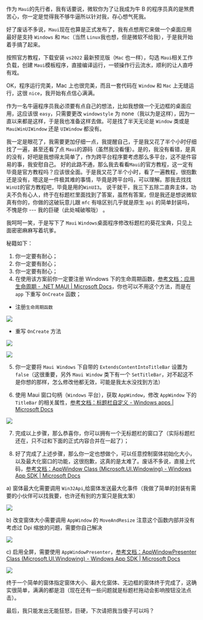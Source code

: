 作为 `Maui`的先行者，我有话要说，微软你为了让我成为牛 B 的程序员真的是煞费苦心，你一定是觉得我不够牛逼所以针对我，存心想气死我。

好了废话不多说，`Maui`现在也算是正式发布了，我有点想用它来做一个桌面应用最好是支持 `Windows` 和 `Mac`（当然 `Linux`我也想，但是微软不给我），于是我开始着手搞了起来。

按照官方教程，下载安装 `vs2022` 最新预览版（`Mac` 也一样），勾选 `Maui`相关工作负载，创建 `Maui`模板程序，直接编译运行，一顿操作行云流水，顺利的让人直呼有戏。

OK，程序运行完美，Mac 上也很完美，而且一套代码在 `Window` 和 `Mac` 上无缝运行，这很 `nice`，我开始有点信心满满。

作为一名牛逼程序员我必须要有点自己的想法，比如我想做一个无边框的桌面应用，这应该很 `easy`，只需要更改 `windowstyle` 为 none（我以为是这样），因为一直以来都是这样，于是我也准备这样去做。可是找了半天无论是 `Window` 类或是 `MauiWinUIWindow` 还是 `UIWindow` 都没有。

我一定是眼花了，我需要更加仔细一点，我提醒自己，于是我又花了半个小时仔细找了一遍，甚至还看了点 `Maui`的源码（虽然我没看懂）。是的，我没有看错，是真的没有，好吧是我想得太简单了，作为跨平台程序要考虑那么多平台，这不是件容易的事，我安慰自己。
好的此路不通，那么我去看看`Maui`的官方教程，这一定有毕竟是官方教程吗？应该很全面。于是我又花了半个小时，看了一遍教程，很抱歉还是没有，嗯这是一件极其难的事情，毕竟是跨平台吗，可以理解。那我去找找`WinUI`的官方教程吧，毕竟是用的`WinUI3`。
说干就干，我三下五除二直奔主体，功夫不负有心人，终于在标题栏里面找到了答案，虽然有答案，但是我还是想说微软真有你的，你做的这破玩意儿跟 `mfc` 有啥区别几乎就是原生 `api` 的简单封装吗，不愧是你 --- 我的巨硬（此处喊破喉咙） 。

我呵呵一笑，于是写下了 `Maui` `Windows`桌面程序修改标题栏的葵花宝典，只见上面密密麻麻写着坑爹。

秘籍如下：

1. 你一定要有耐心；
2. 你一定要有耐心；
3. 你一定要有耐心；
4. 在使用该方案前你一定要注册 Windows 下的生命周期函数，[参考文档：应用生命周期 - .NET MAUI | Microsoft Docs](https://docs.microsoft.com/zh-cn/dotnet/maui/fundamentals/app-lifecycle)，你也可以不用这个方法，而是在 `app` 下重写 `OnCreate` 函数；

- 注册`生命周期函数`

![](https://img1.dotnet9.com/2022/06/0101.png)

- 重写 `OnCreate` 方法

![](https://img1.dotnet9.com/2022/06/0102.png)

![](https://img1.dotnet9.com/2022/06/0103.png)

5. 你一定要将 `Maui Windows` 下自带的 `ExtendsContentIntoTitleBar` 设置为 `false`（这很重要，另外 `Maui Window` 类下有一个 `SetTitleBar`，对不起这不是你想的那样，怎么修改他都无效，可能是我太水没找到方法）

6. 使用 Maui 窗口句柄（`Windows` 平台），获取 `AppWindow`，修改 `AppWindow` 下的 `TitleBar` 的相关属性，[参考文档：标题栏自定义 - Windows apps | Microsoft Docs ](https://docs.microsoft.com/zh-cn/windows/apps/develop/title-bar?tabs=wasdk)

![](https://img1.dotnet9.com/2022/06/0104.png)

7. 完成以上步骤，那么恭喜你，你可以拥有一个无标题栏的窗口了（实际标题栏还在，只不过和下面的正式内容合并在一起了）；

8. 好了完成了上述步骤，那么你一定也想做个，可以任意控制窗体初始化大小，以及最大化窗口的功能，这很抱歉，这真的是太难了。废话不多说，直接上代码，[参考文档：AppWindow Class (Microsoft.UI.Windowing) - Windows App SDK | Microsoft Docs ](https://docs.microsoft.com/zh-CN/windows/windows-app-sdk/api/winrt/microsoft.ui.windowing.appwindow?view=windows-app-sdk-1.0)

a) 窗体最大化需要调用 `Win32Api`,给窗体发送最大化事件（我做了简单的封装有需要的小伙伴可以找我要，也许还有别的方案只是我太笨）

![](https://img1.dotnet9.com/2022/06/0105.png)

b) 改变窗体大小需要调用 `AppWindow` 的 `MoveAndResize` 注意这个函数内部并没有考虑过 Dpi 缩放的问题，需要你自己解决

![](https://img1.dotnet9.com/2022/06/0106.png)

c) 启用全屏，需要使用 `AppWindowPresenter`，[参考文档：AppWindowPresenter Class (Microsoft.UI.Windowing) - Windows App SDK | Microsoft Docs](https://docs.microsoft.com/zh-CN/windows/windows-app-sdk/api/winrt/microsoft.ui.windowing.appwindowpresenter?view=windows-app-sdk-1.0)

![](https://img1.dotnet9.com/2022/06/0107.png)

终于一个简单的窗体指定窗体大小、最大化窗体、无边框的窗体终于完成了，这确实很简单，满满的都是泪（现在还有一些问题就是标题栏拖动会影响按钮没法点击）。

最后，我只能发出无能狂怒，巨硬，下次请把我当傻子可以吗？
